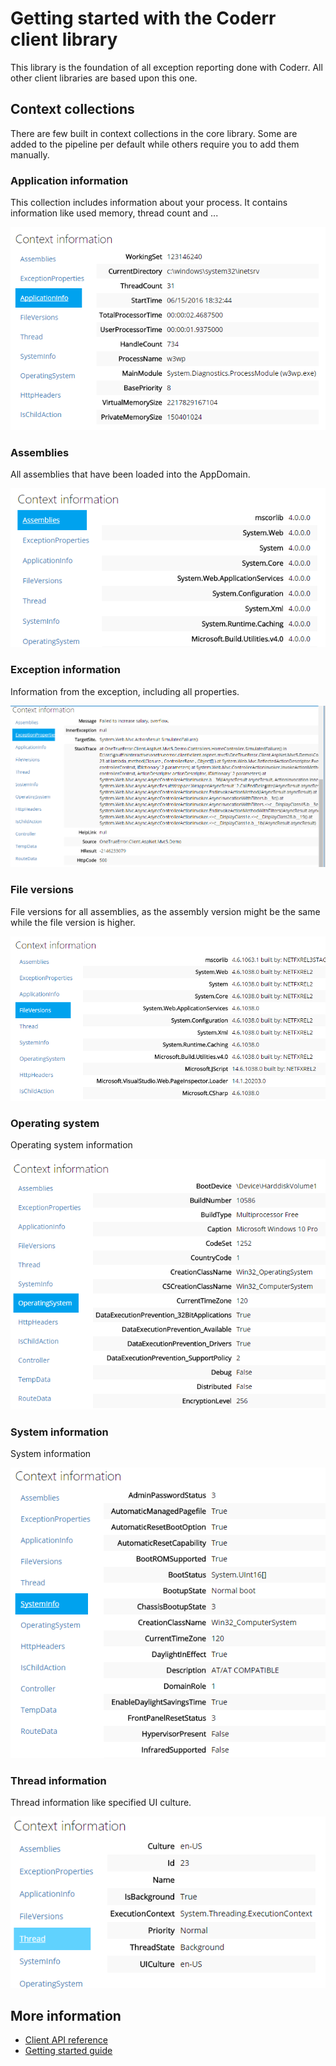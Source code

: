 Getting started with the Coderr client library
=================================

This library is the foundation of all exception reporting done with Coderr. All other client libraries are based upon this one.


## Context collections

There are  few built in context collections in the core library. Some are added to the pipeline per default while others require you to add them manually.

### Application information

This collection includes information about your process. It contains information like used memory, thread count and ...

![](collections/applicationinfo.png)

### Assemblies

All assemblies that have been loaded into the AppDomain.

![](collections/assemblies.png)

### Exception information

Information from the exception, including all properties.

![](collections/exception.png)

### File versions

File versions for all assemblies, as the assembly version might be the same while the file version is higher.

![](collections/fileversions.png)

### Operating system

Operating system information

![](collections/operatingsystem.png)

### System information

System information

![](collections/systeminfo.png)

### Thread information

Thread information like specified UI culture.

![](collections/thread.png)

## More information

* [Client API reference](https://coderrapp.com/docs/api/client/)
* [Getting started guide](../../gettingstarted.md)
